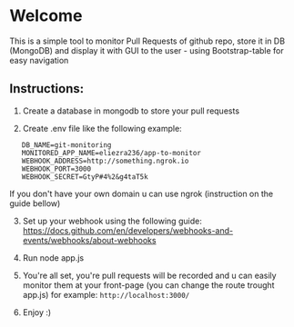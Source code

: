 # Welcome

This is a simple tool to monitor Pull Requests of github repo, store it in DB (MongoDB) and display it with GUI to the
user - using Bootstrap-table for easy navigation

## Instructions:

1. Create a database in mongodb to store your pull requests

2. Create .env file like the following example:

```
   DB_NAME=git-monitoring
   MONITORED_APP_NAME=eliezra236/app-to-monitor
   WEBHOOK_ADDRESS=http://something.ngrok.io
   WEBHOOK_PORT=3000
   WEBHOOK_SECRET=GtyP#4%2&g4taT5k
```

If you don't have your own domain u can use ngrok (instruction on the guide bellow)

3. Set up your webhook using the following
   guide: https://docs.github.com/en/developers/webhooks-and-events/webhooks/about-webhooks


3. Run node app.js

4. You're all set, you're pull requests will be recorded and u can easily monitor them at your front-page (you can
   change the route trought app.js) for example: ```http://localhost:3000/```

5. Enjoy :)


